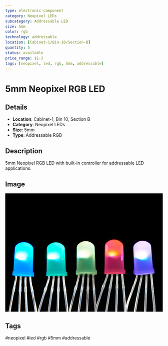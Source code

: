 ```yaml
---
type: electronic-component
category: Neopixel LEDs
subcategory: Addressable LED
size: 5mm
color: rgb
technology: addressable
location: [Cabinet-1/Bin-10/Section-B]
quantity: 5
status: available
price_range: $1-3
tags: [neopixel, led, rgb, 5mm, addressable]
---
```


# 5mm Neopixel RGB LED

## Details

- **Location**: Cabinet-1, Bin 10, Section B
- **Category**: Neopixel LEDs
- **Size**: 5mm
- **Type**: Addressable RGB

## Description

5mm Neopixel RGB LED with built-in controller for addressable LED applications.

## Image

![5mm Neopixel RGB LED](../attachments/5mm-neopixel-rgb-led.jpg)

## Tags

#neopixel #led #rgb #5mm #addressable
